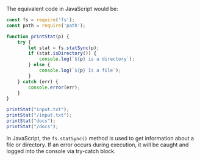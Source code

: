 The equivalent code in JavaScript would be:

```javascript
const fs = require('fs');
const path = require('path');

function printStat(p) {
    try {
        let stat = fs.statSync(p);
        if (stat.isDirectory()) {
            console.log(`${p} is a directory`);
        } else {
            console.log(`${p} Is a file`);
        }
    } catch (err) {
        console.error(err);
    }
}

printStat("input.txt");
printStat("/input.txt");
printStat("docs");
printStat("/docs");
```
In JavaScript, the `fs.statSync()` method is used to get information about a file or directory. If an error occurs during execution, it will be caught and logged into the console via try-catch block.
